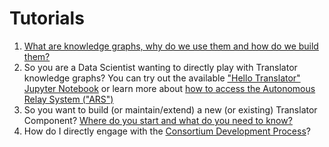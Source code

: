 # Tutorials

1. [What are knowledge graphs, why do we use them and how do we build them?](../../architecture/biolink/knowledge_graphs.md)
2. So you are a Data Scientist wanting to directly play with Translator knowledge graphs? You can try out the available ["Hello Translator" Jupyter Notebook](../HelloTranslator.ipynb) or learn more about [how to access the Autonomous Relay System ("ARS")](https://docs.google.com/document/d/1_a4gE_lY-2oZTrdFMtaZ_pxqNgd-x_1ZYI7hRGfFjng/edit?pli=1#heading=h.pp72dzm2iy0h)
3. So you want to build (or maintain/extend) a new (or existing) Translator Component? [Where do you start and what do you need to know?](component_builders_roadmap.md)
4. How do I directly engage with the [Consortium Development Process](consortium_development_guidelines.md)?
